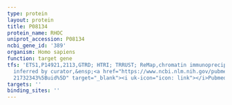 ```yaml
---
type: protein
layout: protein
title: P08134
protein_name: RHOC
uniprot_accession: P08134
ncbi_gene_id: '389'
organism: Homo sapiens
function: target gene
tfs: 'ETS1,P14921,2113,GTRD; HTRI; TRRUST; ReMap,chromatin immunoprecipitation assay;
  inferred by curator,&ensp;<a href="https://www.ncbi.nlm.nih.gov/pubmed/?term=20019798;
  21732343%5Buid%5D" target="_blank"><i uk-icon="icon: link"></i>Pubmed</a>'
targets: ''
binding_sites: ''
---
```

